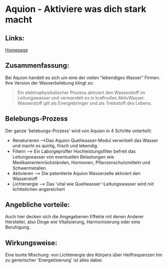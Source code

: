 # Aquion - Aktiviere was dich stark macht

## Links:
[Homepage](https://www.aquion.de/)

## Zusammenfassung:

Bei Aquion handelt es sich um eine der vielen "lebendiges Wasser" Firmen.
Ihre Version der Wasserbelebung klingt so:
>Ein elektrophysikalischer Prozess aktiviert den Wasserstoff im Leitungswasser und
verwandelt es in kraftvolles AktivWasser. Wasserstoff gilt als Energiebringer und
als Treibstoff des Lebens.

## Belebungs-Prozess
Der ganze 'belebungs-Prozess' wird von Aquion in 4 Schritte unterteilt:

* Renaturieren -->Das Aquion Quellwasser-Modul verwirbelt das Wasser und macht es quirlig, frisch und lebendig.
* Filtern --> Ein Laborgeprüfter Hochleistungsﬁlter befreit das Leitungswasser von eventuellen Belastungen wie Medikamentenrückständen, Hormonen, Pﬂanzenschutzmitteln und Schwermetallen.
* Aktivieren --> Die patentierte Aquion Wasserzelle aktiviert den Wasserstoff
* Lichtenergie --> Das 'vital wie Quellwasser'-Leitungswasser wird mit lichtteilchen angereichert

## Angebliche vorteile:
Auch hier decken sich die Angegebenen Effekte mit denen Anderer Hersteller,
also Dinge wie Vitalisierung, Harmonisierung oder eine Beruhigung.

## Wirkungsweise:
Eine bunte Mischung: von Lichtenergie des Körpers
über Heilfrequenzen hin zu generischer 'Energetisierung' ist alles dabei.
